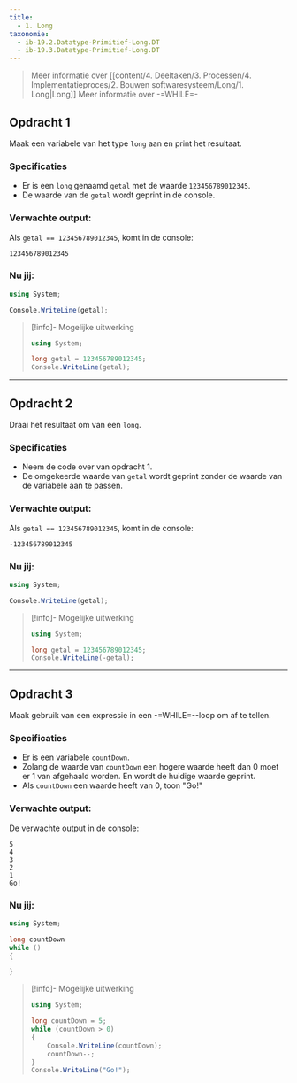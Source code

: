 ```yaml
---
title:
  - 1. Long
taxonomie:
  - ib-19.2.Datatype-Primitief-Long.DT
  - ib-19.3.Datatype-Primitief-Long.DT
---
```


> Meer informatie over [[content/4. Deeltaken/3. Processen/4. Implementatieproces/2. Bouwen softwaresysteem/Long/1. Long|Long]]
> Meer informatie over -=WHILE=-

## Opdracht 1
Maak een variabele van het type `long` aan en print het resultaat.

### Specificaties
- Er is een `long` genaamd `getal` met de waarde `123456789012345`.
- De waarde van de `getal` wordt geprint in de console.

### Verwachte output:
Als `getal == 123456789012345`, komt in de console:
```
123456789012345
```

### Nu jij:
```C#
using System;

Console.WriteLine(getal);
```

> [!info]- Mogelijke uitwerking
> ```` csharp
> using System;
> 
> long getal = 123456789012345;
> Console.WriteLine(getal);


---

## Opdracht 2
Draai het resultaat om van een `long`.

### Specificaties
- Neem de code over van opdracht 1.
- De omgekeerde waarde van `getal` wordt geprint zonder de waarde van de variabele aan te passen.

### Verwachte output:
Als `getal == 123456789012345`, komt in de console:
```
-123456789012345
```

### Nu jij:
```C#
using System;

Console.WriteLine(getal);
```

> [!info]- Mogelijke uitwerking
> ````` csharp
> using System;
> 
> long getal = 123456789012345;
> Console.WriteLine(-getal);


---

## Opdracht 3
Maak gebruik van een expressie in een -=WHILE=--loop om af te tellen.

### Specificaties
- Er is een variabele `countDown`.
- Zolang de waarde van `countDown` een hogere waarde heeft dan 0 moet er 1 van afgehaald worden. En wordt de huidige waarde geprint.
- Als `countDown` een waarde heeft van 0, toon "Go!"

### Verwachte output:
De verwachte output in de console:
```
5
4
3
2
1
Go!
```

### Nu jij:
```C#
using System;

long countDown
while ()
{

}


```

> [!info]- Mogelijke uitwerking
> ```` csharp
> using System;
>
> long countDown = 5;
> while (countDown > 0)
> {
>     Console.WriteLine(countDown);
>     countDown--;
> }
> Console.WriteLine("Go!");

